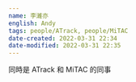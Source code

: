 ```yaml
---
name: 李濰亦
english: Andy
tags: people/ATrack, people/MiTAC 
date-created: 2022-03-31 22:34
date-modified: 2022-03-31 22:35
---
```


同時是 ATrack 和 MiTAC 的同事